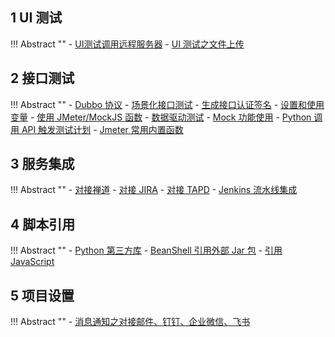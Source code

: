 ## 1 UI 测试
!!! Abstract ""
    - [UI测试调用远程服务器](./ui_testing.md)
    - [UI 测试之文件上传](./ui_upload.md)  

## 2 接口测试
!!! Abstract ""
    - [Dubbo 协议](./dubbo.md)
    - [场景化接口测试](./api_testing.md)
    - [生成接口认证签名](./pre_processor.md)
    - [设置和使用变量](./use_variable.md)
    - [使用 JMeter/MockJS 函数](./use_function.md)
    - [数据驱动测试](./use_ddt.md)
    - [Mock 功能使用](./use_python_api.md)
    - [Python 调用 API 触发测试计划](./use_python_api.md)
    - [Jmeter 常用内置函数](./use_jmeter_func.md)

## 3 服务集成
!!! Abstract ""
    - [对接禅道](./use_zentao.md)
    - [对接 JIRA](./use_jira.md)
    - [对接 TAPD](./use_tapd.md)
    - [Jenkins 流水线集成](./use_jenkins.md)

## 4 脚本引用
!!! Abstract ""
    - [Python 第三方库](./use_python.md)
    - [BeanShell 引用外部 Jar 包](./use_jar.md)
    - [引用 JavaScript ](./use_js.md)

## 5 项目设置
!!! Abstract ""
    - [消息通知之对接邮件、钉钉、企业微信、飞书](./use_message.md)